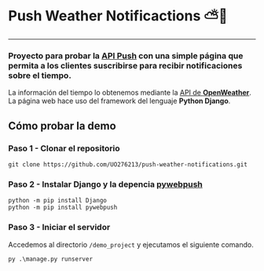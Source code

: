 # Push Weather Notificactions ⛅🔔
---
### Proyecto para probar la [__API Push__](https://developer.mozilla.org/es/docs/Web/API/Push_API) con una simple página que permita a los clientes suscribirse para recibir notificaciones sobre el tiempo.

La información del tiempo lo obtenemos mediante la [API de __OpenWeather__](https://openweathermap.org/api).
La página web hace uso del framework del lenguaje __Python Django__.

## Cómo probar la demo
### Paso 1 - Clonar el repositorio
```git clone https://github.com/UO276213/push-weather-notifications.git```
### Paso 2 - Instalar Django y la depencia [pywebpush](https://github.com/web-push-libs/pywebpush)
```
python -m pip install Django
python -m pip install pywebpush
```
### Paso 3 - Iniciar el servidor
Accedemos al directorio `/demo_project` y ejecutamos el siguiente comando.
```
py .\manage.py runserver
```
